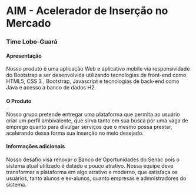 # AIM - Acelerador de Inserção no Mercado
### Time Lobo-Guará

#### Apresentação 

Nosso produto é uma aplicação Web e aplicativo mobile via responsividade do Bootstrap a ser desenvolvida utilizando tecnologias de front-end como HTML5, CSS 3 , Bootstrap, Javascript e tecnologias de back-end como Java e acesso a banco de dados H2.

#### O Produto

Nosso grupo pretende entregar uma plataforma que permita ao usuário criar um perfil ambivalente, que sirva tanto em sua busca por uma vaga de emprego quanto para divulgar serviços que o mesmo possa prestar, acelerando dessa forma sua inserção no meio desejado.

#### Informações adicionais 

Nosso desafio visa renovar o Banco de Oportunidades do Senac pois o sistema atual utilizado é datado e pouco atrativo. Nossa equipe deve transformar a plataforma em algo atrativo e moderno, que satisfaça os usuários, tanto alunos e ex-alunos, quanto empresas e admnistradores do sistema.


